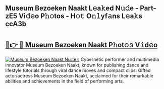 ## Museum Bezoeken Naakt L𝚎a𝚔ed N𝚞𝚍e - Part-zE5 Vi𝚍𝚎o P𝚑𝚘tos - H𝚘𝚝 O𝚗𝚕yf𝚊ns L𝚎a𝚔s ccA3b

# <h2><a href="http://kfd8fw.oniu.top/?m=Museum+Bezoeken+Naakt">🔗👉 🔴 Museum Bezoeken Naakt P𝚑ot𝚘𝚜 V𝚒d𝚎o</a></h2>

[![Museum Bezoeken Naakt Nu𝚍e𝚜](https://i.imgur.com/0qMVB7G.gif)](http://kfd8fw.oniu.top/?m=Museum+Bezoeken+Naakt)
Cybernetic performer and multimedia innovator Museum Bezoeken Naakt, known for publishing dance and lifestyle tutorials through viral dance moves and compact clips. Gifted actor/actress Museum Bezoeken Naakt, acclaimed for their remarkable abilities and achievements in the field of performing arts.  
